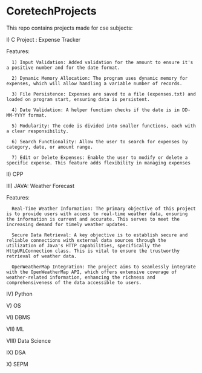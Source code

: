 # CoretechProjects
This repo contains projects made for cse subjects:

I) C
   Project : Expense Tracker
   
   Features:
   
      1) Input Validation: Added validation for the amount to ensure it's a positive number and for the date format.
      
      2) Dynamic Memory Allocation: The program uses dynamic memory for expenses, which will allow handling a variable number of records.
      
      3) File Persistence: Expenses are saved to a file (expenses.txt) and loaded on program start, ensuring data is persistent.
      
      4) Date Validation: A helper function checks if the date is in DD-MM-YYYY format.
      
      5) Modularity: The code is divided into smaller functions, each with a clear responsibility.
      
      6) Search Functionality: Allow the user to search for expenses by category, date, or amount range.
      
      7) Edit or Delete Expenses: Enable the user to modify or delete a specific expense. This feature adds flexibility in managing expenses

II) CPP

III) JAVA: Weather Forecast 

   Features:

      Real-Time Weather Information: The primary objective of this project is to provide users with access to real-time weather data, ensuring the information is current and accurate. This serves to meet the increasing demand for timely weather updates.
      
      Secure Data Retrieval: A key objective is to establish secure and reliable connections with external data sources through the utilization of Java's HTTP capabilities, specifically the HttpURLConnection class. This is vital to ensure the trustworthy retrieval of weather data.
      
      OpenWeatherMap Integration: The project aims to seamlessly integrate with the OpenWeatherMap API, which offers extensive coverage of weather-related information, enhancing the richness and comprehensiveness of the data accessible to users.

IV) Python

V) OS

VI) DBMS

VII) ML

VIII) Data Science

IX) DSA

X) SEPM
